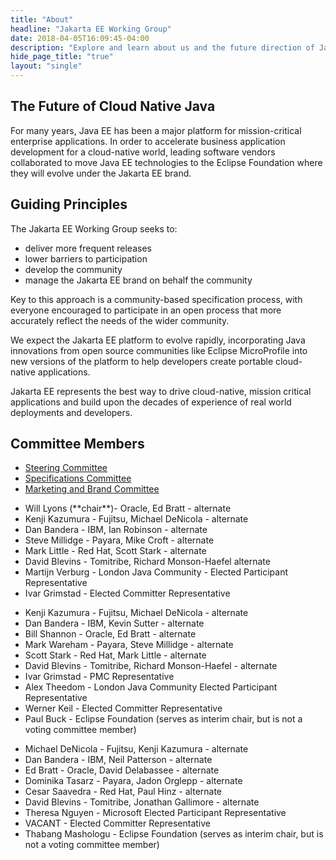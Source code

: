 ```yaml
---
title: "About"
headline: "Jakarta EE Working Group"
date: 2018-04-05T16:09:45-04:00
description: "Explore and learn about us and the future direction of Jakarta EE."
hide_page_title: "true"
layout: "single"
---
```


## The Future of Cloud Native Java

For many years, Java EE has been a major platform for mission-critical enterprise applications. In order to accelerate business application development for a cloud-native world, leading software vendors collaborated to move Java EE technologies to the Eclipse Foundation where they will evolve under the Jakarta EE brand. 

## Guiding Principles
The Jakarta EE Working Group seeks to:

* deliver more frequent releases
* lower barriers to participation
* develop the community
* manage the Jakarta EE brand on behalf the community

Key to this approach is a community-based specification process, with everyone encouraged to participate in an open process that more accurately reflect the needs of the wider community.

We expect the Jakarta EE platform to evolve rapidly, incorporating Java innovations from open source communities like Eclipse MicroProfile into new versions of the platform to help developers create portable cloud-native applications. 

Jakarta EE represents the best way to drive cloud-native, mission critical applications and build upon the decades of experience of real world deployments and developers.

## Committee Members  

<nav>
    <ul class="nav nav-tabs" id="nav-tab" role="tablist">
        <li role="presentation" class="active"><a id="steering-committee-tab" data-toggle="tab" href="#steering-committee" role="tab" aria-controls="steering-committee" aria-selected="true">Steering Committee</a></li>
        <li role="presentation"><a id="specifications-committee-tab" data-toggle="tab" href="#specifications-committee" role="tab" aria-controls="specifications-committee" aria-selected="true">Specifications Committee</a></li>
        <li role="presentation"><a id="marketing-brand-committee-tab" data-toggle="tab" href="#marketing-brand-committee" role="tab" aria-controls="marketing-brand-committee" aria-selected="true">Marketing and Brand Committee</a></li>
    </ul>
</nav>
<div class="tab-content">
    <div class="tab-pane active" id="steering-committee" role="tabpanel" aria-labelledby="steering-committee-tab">
        <ul>
            <li>Will Lyons (**chair**)- Oracle, Ed Bratt - alternate</li>
            <li>Kenji Kazumura - Fujitsu, Michael DeNicola - alternate</li>
            <li>Dan Bandera - IBM, Ian Robinson - alternate</li>
            <li>Steve Millidge - Payara, Mike Croft - alternate</li>
            <li>Mark Little - Red Hat, Scott Stark - alternate</li>
            <li>David Blevins - Tomitribe, Richard Monson-Haefel alternate</li>
            <li>Martijn Verburg - London Java Community - Elected Participant Representative</li>
            <li>Ivar Grimstad - Elected Committer Representative</li>
        </ul>
    </div>
    <div class="tab-pane" id="specifications-committee" role="tabpanel" aria-labelledby="specifications-committee-tab">
        <ul>
            <li>Kenji Kazumura - Fujitsu, Michael DeNicola - alternate</li>
            <li>Dan Bandera - IBM, Kevin Sutter - alternate</li>
            <li>Bill Shannon - Oracle, Ed Bratt - alternate</li>
            <li>Mark Wareham - Payara, Steve Millidge - alternate</li>
            <li>Scott Stark - Red Hat, Mark Little - alternate</li>
            <li>David Blevins - Tomitribe, Richard Monson-Haefel - alternate</li>
            <li>Ivar Grimstad - PMC Representative</li>
            <li>Alex Theedom - London Java Community Elected Participant Representative</li>
            <li>Werner Keil - Elected Committer Representative</li>
            <li>Paul Buck - Eclipse Foundation (serves as interim chair, but is not a voting committee member)</li>
        </ul>
    </div>
    <div class="tab-pane" id="marketing-brand-committee" role="tabpanel" aria-labelledby="marketing-brand-committee-tab">
        <ul>
			<li>Michael DeNicola - Fujitsu, Kenji Kazumura - alternate</li>
			<li>Dan Bandera - IBM, Neil Patterson - alternate</li>
			<li>Ed Bratt - Oracle, David Delabassee - alternate</li>
			<li>Dominika Tasarz - Payara, Jadon Orglepp - alternate</li>
			<li>Cesar Saavedra - Red Hat, Paul Hinz - alternate</li>
			<li>David Blevins - Tomitribe, Jonathan Gallimore - alternate</li>
			<li>Theresa Nguyen - Microsoft Elected Participant Representative</li>
			<li>VACANT - Elected Committer Representative</li>
			<li>Thabang Mashologu - Eclipse Foundation (serves as interim chair, but is not a voting committee member)</li>
        </ul>
    </div>
</div>
